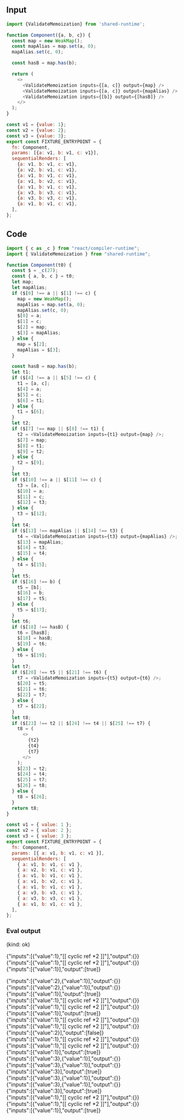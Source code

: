 
## Input

```javascript
import {ValidateMemoization} from 'shared-runtime';

function Component({a, b, c}) {
  const map = new WeakMap();
  const mapAlias = map.set(a, 0);
  mapAlias.set(c, 0);

  const hasB = map.has(b);

  return (
    <>
      <ValidateMemoization inputs={[a, c]} output={map} />
      <ValidateMemoization inputs={[a, c]} output={mapAlias} />
      <ValidateMemoization inputs={[b]} output={[hasB]} />
    </>
  );
}

const v1 = {value: 1};
const v2 = {value: 2};
const v3 = {value: 3};
export const FIXTURE_ENTRYPOINT = {
  fn: Component,
  params: [{a: v1, b: v1, c: v1}],
  sequentialRenders: [
    {a: v1, b: v1, c: v1},
    {a: v2, b: v1, c: v1},
    {a: v1, b: v1, c: v1},
    {a: v1, b: v2, c: v1},
    {a: v1, b: v1, c: v1},
    {a: v3, b: v3, c: v1},
    {a: v3, b: v3, c: v1},
    {a: v1, b: v1, c: v1},
  ],
};

```

## Code

```javascript
import { c as _c } from "react/compiler-runtime";
import { ValidateMemoization } from "shared-runtime";

function Component(t0) {
  const $ = _c(27);
  const { a, b, c } = t0;
  let map;
  let mapAlias;
  if ($[0] !== a || $[1] !== c) {
    map = new WeakMap();
    mapAlias = map.set(a, 0);
    mapAlias.set(c, 0);
    $[0] = a;
    $[1] = c;
    $[2] = map;
    $[3] = mapAlias;
  } else {
    map = $[2];
    mapAlias = $[3];
  }

  const hasB = map.has(b);
  let t1;
  if ($[4] !== a || $[5] !== c) {
    t1 = [a, c];
    $[4] = a;
    $[5] = c;
    $[6] = t1;
  } else {
    t1 = $[6];
  }
  let t2;
  if ($[7] !== map || $[8] !== t1) {
    t2 = <ValidateMemoization inputs={t1} output={map} />;
    $[7] = map;
    $[8] = t1;
    $[9] = t2;
  } else {
    t2 = $[9];
  }
  let t3;
  if ($[10] !== a || $[11] !== c) {
    t3 = [a, c];
    $[10] = a;
    $[11] = c;
    $[12] = t3;
  } else {
    t3 = $[12];
  }
  let t4;
  if ($[13] !== mapAlias || $[14] !== t3) {
    t4 = <ValidateMemoization inputs={t3} output={mapAlias} />;
    $[13] = mapAlias;
    $[14] = t3;
    $[15] = t4;
  } else {
    t4 = $[15];
  }
  let t5;
  if ($[16] !== b) {
    t5 = [b];
    $[16] = b;
    $[17] = t5;
  } else {
    t5 = $[17];
  }
  let t6;
  if ($[18] !== hasB) {
    t6 = [hasB];
    $[18] = hasB;
    $[19] = t6;
  } else {
    t6 = $[19];
  }
  let t7;
  if ($[20] !== t5 || $[21] !== t6) {
    t7 = <ValidateMemoization inputs={t5} output={t6} />;
    $[20] = t5;
    $[21] = t6;
    $[22] = t7;
  } else {
    t7 = $[22];
  }
  let t8;
  if ($[23] !== t2 || $[24] !== t4 || $[25] !== t7) {
    t8 = (
      <>
        {t2}
        {t4}
        {t7}
      </>
    );
    $[23] = t2;
    $[24] = t4;
    $[25] = t7;
    $[26] = t8;
  } else {
    t8 = $[26];
  }
  return t8;
}

const v1 = { value: 1 };
const v2 = { value: 2 };
const v3 = { value: 3 };
export const FIXTURE_ENTRYPOINT = {
  fn: Component,
  params: [{ a: v1, b: v1, c: v1 }],
  sequentialRenders: [
    { a: v1, b: v1, c: v1 },
    { a: v2, b: v1, c: v1 },
    { a: v1, b: v1, c: v1 },
    { a: v1, b: v2, c: v1 },
    { a: v1, b: v1, c: v1 },
    { a: v3, b: v3, c: v1 },
    { a: v3, b: v3, c: v1 },
    { a: v1, b: v1, c: v1 },
  ],
};

```
      
### Eval output
(kind: ok) <div>{"inputs":[{"value":1},"[[ cyclic ref *2 ]]"],"output":{}}</div><div>{"inputs":[{"value":1},"[[ cyclic ref *2 ]]"],"output":{}}</div><div>{"inputs":[{"value":1}],"output":[true]}</div>
<div>{"inputs":[{"value":2},{"value":1}],"output":{}}</div><div>{"inputs":[{"value":2},{"value":1}],"output":{}}</div><div>{"inputs":[{"value":1}],"output":[true]}</div>
<div>{"inputs":[{"value":1},"[[ cyclic ref *2 ]]"],"output":{}}</div><div>{"inputs":[{"value":1},"[[ cyclic ref *2 ]]"],"output":{}}</div><div>{"inputs":[{"value":1}],"output":[true]}</div>
<div>{"inputs":[{"value":1},"[[ cyclic ref *2 ]]"],"output":{}}</div><div>{"inputs":[{"value":1},"[[ cyclic ref *2 ]]"],"output":{}}</div><div>{"inputs":[{"value":2}],"output":[false]}</div>
<div>{"inputs":[{"value":1},"[[ cyclic ref *2 ]]"],"output":{}}</div><div>{"inputs":[{"value":1},"[[ cyclic ref *2 ]]"],"output":{}}</div><div>{"inputs":[{"value":1}],"output":[true]}</div>
<div>{"inputs":[{"value":3},{"value":1}],"output":{}}</div><div>{"inputs":[{"value":3},{"value":1}],"output":{}}</div><div>{"inputs":[{"value":3}],"output":[true]}</div>
<div>{"inputs":[{"value":3},{"value":1}],"output":{}}</div><div>{"inputs":[{"value":3},{"value":1}],"output":{}}</div><div>{"inputs":[{"value":3}],"output":[true]}</div>
<div>{"inputs":[{"value":1},"[[ cyclic ref *2 ]]"],"output":{}}</div><div>{"inputs":[{"value":1},"[[ cyclic ref *2 ]]"],"output":{}}</div><div>{"inputs":[{"value":1}],"output":[true]}</div>
